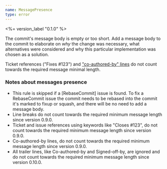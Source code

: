 ```yaml
---
name: MessagePresence
type: error
---
```


<%= version_label "0.1.0" %>

The commit's message body is empty or too short. Add a message body to the commit to elaborate on _why_ the change was necessary, what alternatives were considered and why this particular implementation was chosen as a solution.

Ticket references ("Fixes #123") and ["co-authored-by" lines](https://docs.github.com/en/pull-requests/committing-changes-to-your-project/creating-and-editing-commits/creating-a-commit-with-multiple-authors) do not count towards the required message minimal length.

### Notes about messages presence

- This rule is skipped if a [RebaseCommit] issue is found. To fix a RebaseCommit issue the commit needs to be rebased into the commit it's marked to fixup or squash, and there will be no need to add a message body.
- Line breaks do not count towards the required minimum message length since version 0.9.0.
- Ticket and issue references using keywords like "Closes #123", do not count towards the required minimum message length since version 0.9.0.
- Co-authored-by lines, do not count towards the required minimum message length since version 0.9.0.
- All trailer lines, like Co-authored-by and Signed-off-by, are ignored and do not count towards the required minimum message length since version 0.10.0.
